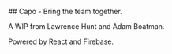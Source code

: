 ## Capo - Bring the team together.

A WIP from Lawrence Hunt and Adam Boatman.

Powered by React and Firebase.
